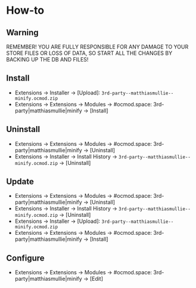 # How-to

## Warning
REMEMBER! YOU ARE FULLY RESPONSIBLE FOR ANY DAMAGE TO YOUR STORE FILES OR LOSS OF DATA, SO START ALL THE CHANGES BY BACKING UP THE DB AND FILES!

## Install
* Extensions → Installer → [Upload]: `3rd-party--matthiasmullie--minify.ocmod.zip`
* Extensions → Extensions → Modules → #ocmod.space: 3rd-party|matthiasmullie|minify → [Install]

## Uninstall
* Extensions → Extensions → Modules → #ocmod.space: 3rd-party|matthiasmullie|minify → [Uninstall]
* Extensions → Installer → Install History → `3rd-party--matthiasmullie--minify.ocmod.zip` → [Uninstall]

## Update
* Extensions → Extensions → Modules → #ocmod.space: 3rd-party|matthiasmullie|minify → [Uninstall]
* Extensions → Installer → Install History → `3rd-party--matthiasmullie--minify.ocmod.zip` → [Uninstall]
* Extensions → Installer → [Upload]: `3rd-party--matthiasmullie--minify.ocmod.zip`
* Extensions → Extensions → Modules → #ocmod.space: 3rd-party|matthiasmullie|minify → [Install]

## Configure
* Extensions → Extensions → Modules → #ocmod.space: 3rd-party|matthiasmullie|minify → [Edit]


